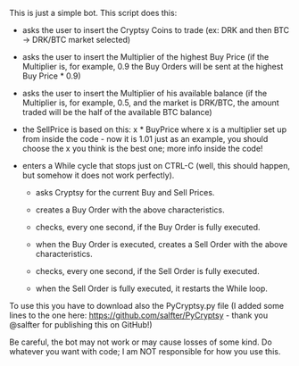 This is just a simple bot. 
This script does this:

- asks the user to insert the Cryptsy Coins to trade (ex: DRK and then BTC -> DRK/BTC market selected)
- asks the user to insert the Multiplier of the highest Buy Price (if the Multiplier is, for example, 0.9 the Buy Orders will be sent at the highest Buy Price * 0.9)
- asks the user to insert the Multiplier of his available balance (if the Multiplier is, for example, 0.5, and the market is DRK/BTC, the amount traded will be the half of the available BTC balance)


- the SellPrice is based on this: x * BuyPrice where x is a multiplier set up from inside the code - now it is 1.01 just as an example, you should choose the x you think is the best one; more info inside the code!

- enters a While cycle that stops just on CTRL-C (well, this should happen, but somehow it does not work perfectly).

	- asks Cryptsy for the current Buy and Sell Prices.

	- creates a Buy Order with the above characteristics.

	- checks, every one second, if the Buy Order is fully executed. 

	- when the Buy Order is executed, creates a Sell Order with the above characteristics.

	- checks, every one second, if the Sell Order is fully executed.

	- when the Sell Order is fully executed, it restarts the While loop.


To use this you have to download also the PyCryptsy.py file (I added some lines to the one here: https://github.com/salfter/PyCryptsy - thank you @salfter for publishing this on GitHub!)

Be careful, the bot may not work or may cause losses of some kind. Do whatever you want with code; I am NOT responsible for how you use this.